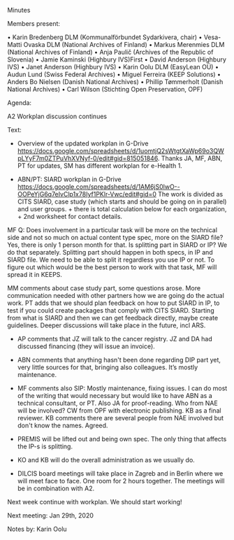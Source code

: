 Minutes

Members present:

•	Karin Bredenberg DLM (Kommunalförbundet Sydarkivera, chair)
•	Vesa-Matti Ovaska DLM (National Archives of Finland)
•	Markus Merenmies DLM (National Archives of Finland)
•	Anja Paulič (Archives of the Republic of Slovenia) 
•	Jamie Kaminski (Highbury IVS)First 
•	David Anderson (Highbury IVS)
•	Janet Anderson (Highbury IVS)
•	Karin Oolu DLM (EasyLean OÜ)
•	Audun Lund (Swiss Federal Archives)
•	Miguel Ferreira (KEEP Solutions)
•	Anders Bo Nielsen (Danish National Archives)
•	Phillip Tømmerholt (Danish National Archives)
•	Carl Wilson (Stichting Open Preservation, OPF)

Agenda: 

A2 Workplan discussion continues

Text:

- Overview of the updated workplan in G-Drive https://docs.google.com/spreadsheets/d/1uomtjQ2sWtgtXaWp69o3QWpLYyF7m0ZTPuVhXVNyf-0/edit#gid=815051846. Thanks JA, MF, ABN, PT for updates, SM has different workplan for e-Health 1. 

- ABN/PT: SIARD workplan in G-Drive https://docs.google.com/spreadsheets/d/1AM6jS0lwO--OOPeYjG6q7eIvClp1x78Iyf1PKlr-Vwc/edit#gid=0
The work is divided as CITS SIARD, case study (which starts and should be going on in parallel) and user groups. + there is total calculation below for each organization, + 2nd worksheet for contact details.

MF Q: Does involvement in a particular task will be more on the technical side and not so much on actual content type spec, more on the SIARD file? Yes, there is only 1 person month for that. Is splitting part in SIARD or IP? We do that separately. Splitting part should happen in both specs, in IP and SIARD file. We need to be able to split it regardless you use IP or not. To figure out which would be the best person to work with that task, MF will spread it in KEEPS. 

MM comments about case study part, some questions arose. More communication needed with other partners how we are going do the actual work. PT adds that we should plan feedback on how to put SIARD in IP, to test if you could create packages that comply with CITS SIARD. Starting from what is SIARD and then we can get feedback directly, maybe create guidelines. Deeper discussions will take place in the future, incl ARS. 
 
- AP comments that JZ will talk to the cancer registry. JZ and DA had discussed financing (they will issue an invoice). 
 
- ABN comments that anything hasn't been done regarding DIP part yet, very little sources for that, bringing also colleagues. It’s mostly maintenance. 
 
- MF comments also SIP: Mostly maintenance, fixing issues. I can do most of the writing that would necessary but would like to have ABN as a technical consultant, or PT. Also JA for proof-reading. Who from NAE will be involved? CW from OPF with electronic publishing. KB as a final reviewer. KB comments there are several people from NAE involved but don't know the names. Agreed.
 
- PREMIS will be lifted out and being own spec. The only thing that affects the IP-s is splitting. 
 
- KO and KB will do the overall administration as we usually do. 
 
- DILCIS board meetings will take place in Zagreb and in Berlin where we will meet face to face. One room for 2 hours together. The meetings will be in combination with A2. 

Next week continue with workplan. We should start working! 

Next meeting: Jan 29th, 2020

Notes by: Karin Oolu

